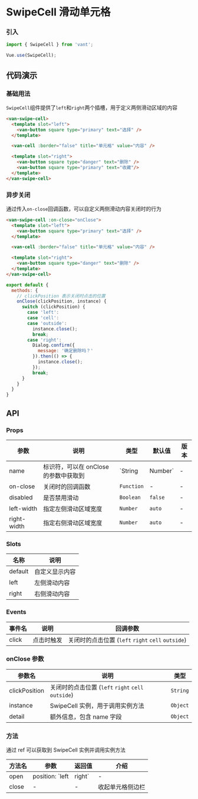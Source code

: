 # SwipeCell 滑动单元格

### 引入

``` javascript
import { SwipeCell } from 'vant';

Vue.use(SwipeCell);
```

## 代码演示

### 基础用法

`SwipeCell`组件提供了`left`和`right`两个插槽，用于定义两侧滑动区域的内容

```html
<van-swipe-cell>
  <template slot="left">
    <van-button square type="primary" text="选择" />
  </template>

  <van-cell :border="false" title="单元格" value="内容" />

  <template slot="right">
    <van-button square type="danger" text="删除" />
    <van-button square type="primary" text="收藏"/>
  </template>
</van-swipe-cell>
```

### 异步关闭

通过传入`on-close`回调函数，可以自定义两侧滑动内容关闭时的行为

```html
<van-swipe-cell :on-close="onClose">
  <template slot="left">
    <van-button square type="primary" text="选择" />
  </template>

  <van-cell :border="false" title="单元格" value="内容" />

  <template slot="right">
    <van-button square type="danger" text="删除" />
  </template>
</van-swipe-cell>
```

```js
export default {
  methods: {
    // clickPosition 表示关闭时点击的位置
    onClose(clickPosition, instance) {
      switch (clickPosition) {
        case 'left':
        case 'cell':
        case 'outside':
          instance.close();
          break;
        case 'right':
          Dialog.confirm({
            message: '确定删除吗？'
          }).then(() => {
            instance.close();
          });
          break;
      }
    }
  }
}
```

## API

### Props

| 参数 | 说明 | 类型 | 默认值 | 版本 |
|------|------|------|------|------|
| name | 标识符，可以在 onClose 的参数中获取到 | `String | Number` | - | 2.0.4 |
| on-close | 关闭时的回调函数 | `Function` | - | - |
| disabled | 是否禁用滑动 | `Boolean` | `false` | - |
| left-width | 指定左侧滑动区域宽度 | `Number` | `auto` | - |
| right-width | 指定右侧滑动区域宽度 | `Number` | `auto` | - |

### Slots

| 名称 | 说明 |
|------|------|
| default | 自定义显示内容 |
| left | 左侧滑动内容 |
| right | 右侧滑动内容 |

### Events

| 事件名 | 说明 | 回调参数 |
|------|------|------|
| click | 点击时触发 | 关闭时的点击位置 (`left` `right` `cell` `outside`) |

### onClose 参数

| 参数名 | 说明 | 类型 |
|------|------|------|
| clickPosition | 关闭时的点击位置 (`left` `right` `cell` `outside`) | `String` |
| instance | SwipeCell 实例，用于调用实例方法 | `Object` |
| detail | 额外信息，包含 name 字段 | `Object` |

### 方法

通过 ref 可以获取到 SwipeCell 实例并调用实例方法

| 方法名 | 参数 | 返回值 | 介绍 |
|------|------|------|------|
| open | position: `left | right` | - | 打开单元格侧边栏 |
| close | - | - | 收起单元格侧边栏 |
